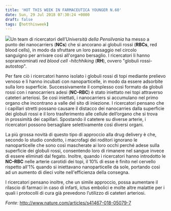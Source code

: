 ```yaml
---
title: 'HOT THIS WEEK IN FARMACEUTICA YOUNGER N.60'
date: Sun, 29 Jul 2018 07:30:24 +0000
draft: false
tags: [hotthisweek]
---
```


![](https://silviavernotico.files.wordpress.com/2018/07/img_2744.jpg)Un team di ricercatori dell’_Università della Pensilvania_ ha messo a punto dei nanocarriers (**NCs**) che si ancorano ai globuli rossi (**RBCs**, red blood cells), in modo da sfruttare un loro passaggio nel circolo sanguigno per arrivare così all'organo bersaglio. I ricercatori li hanno soprannominati _red blood cell -hitchhiking_ (**RH**), ovvero "globuli rossi-autostop".

Per fare ciò i ricercatori hanno isolato i globuli rossi di topi mediante prelievo venoso e li hanno incubati con nanoparticelle, in modo da essere adsorbite sulla loro superficie. Successivamente il complesso così formato da globuli rossi con i nanocarriers adesi (**NC–RBC**) è stato iniettato nei topi attraverso cateteri arteriosi. Se così iniettati, i nanocarriers si accumulano nel primo organo che incontrano a valle del sito di iniezione. I ricercatori pensano che i capillari stretti possano causare il distacco dei nanocarries dalla superficie dei globuli rossi e il loro trasferimento alle cellule dell’organo che si trova in prossimità dei capillari. Spostando il catetere su diverse arterie, i ricercatori possono bersagliare selettivamente così diversi organi.

La più grossa novità di questo tipo di approccio alla drug delivery è che, secondo lo studio condotto, i macrofagi dei roditori ignorano le nanoparticelle che sono così mascherate ai loro occhi perché adese sulla superficie dei globuli rossi, consentendo loro di rimanere nel sangue invece di essere eliminati dal fegato. Inoltre, quando i ricercatori hanno introdotto le **NC–RBC** nelle arterie carotidi dei topi, il 10% di esse è finito nel cervello rispetto all'1% quando si iniettavano nanoparticelle da sole, portando così ad un aumento di dieci volte nell'efficienza della consegna.

I ricercatori pensano inoltre, che un simile approccio, possa aumentare il rilascio di farmaci in caso di infarti, ictus embolici e molte altre malattie per i quali i protocolli di cura già prevedono l’utilizzo di cateteri arteriosi.

_Fonte:_ http://www.nature.com/articles/s41467-018-05079-7